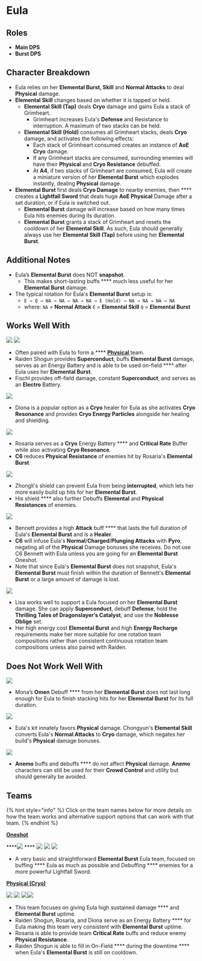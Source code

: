 # Eula

## **Roles**

* **Main DPS**
* **Burst DPS**

## **Character Breakdown**

* Eula relies on her **Elemental Burst, Skill** and **Normal Attacks** to deal **Physical** damage.
* **Elemental Skill** changes based on whether it is tapped or held.
  * **Elemental Skill (Tap)** deals **Cryo** damage and gains Eula a stack of Grimheart.
    * Grimheart increases Eula's **Defense** and Resistance to interruption. A maximum of two stacks can be held.
  * **Elemental Skill (Hold)** consumes all Grimheart stacks, deals **Cryo** damage, and activates the following effects:
    * Each stack of Grimheart consumed creates an instance of **AoE** **Cryo** damage.
    * If any Grimheart stacks are consumed, surrounding enemies will have their **Physical** and **Cryo Resistance** debuffed.
    * At **A4**, if two stacks of Grimheart are consumed, Eula will create a miniature version of her **Elemental Burst** which explodes instantly, dealing **Physical** damage.
* **Elemental Burst** first deals **Cryo Damage** to nearby enemies, then **** creates a **Lightfall Sword** that deals huge **AoE Physical** Damage after a set duration, or if Eula is switched out.
  * **Elemental Burst** damage will increase based on how many times Eula hits enemies during its duration.
  * **Elemental Burst** grants a stack of Grimheart and resets the cooldown of her **Elemental Skill**. As such, Eula should generally always use her **Elemental Skill (Tap)** before using her **Elemental Burst**.

## **Additional Notes**

* Eula’s **Elemental Burst** does NOT **snapshot**.
  * This makes short-lasting buffs **** much less useful for her **Elemental Burst** damage.
* The typical rotation for Eula's **Elemental Burst** setup is:
  * `E → Q → NA → NA → NA → NA → E (Hold) → NA → NA → NA → NA`&#x20;
  * where: `NA` = **Normal Attack** `E` = **Elemental Skill** `Q` = **Elemental Burst**

## **Works Well With**

![](../../.gitbook/assets/UI\_AvatarIcon\_Shougun.png) ![](../../.gitbook/assets/UI\_AvatarIcon\_Fischl.png)

* Often paired with Eula to form a **** [**Physical** ](../../teams/physical-cryo.md)team.&#x20;
* Raiden Shogun provides **Superconduct**, buffs **Elemental Burst** damage, serves as an Energy Battery and is able to be used on-field **** after Eula uses her **Elemental Burst**.
* Fischl provides off-field damage, constant **Superconduct**, and serves as an **Electro** Battery.

![](../../.gitbook/assets/UI\_AvatarIcon\_Diona.png)

* Diona is a popular option as a **Cryo** healer for Eula as she activates **Cryo Resonance** and provides **Cryo Energy Particles** alongside her healing and shielding.

![](../../.gitbook/assets/UI\_AvatarIcon\_Rosaria.png)

* Rosaria serves as a **Cryo** Energy Battery **** and **Critical Rate** Buffer while also activating **Cryo Resonance**.
* **C6** reduces **Physical Resistance** of enemies hit by Rosaria's **Elemental Burst**.

![](../../.gitbook/assets/UI\_AvatarIcon\_Zhongli.png)

* Zhongli's shield can prevent Eula from being **interrupted**, which lets her more easily build up hits for her **Elemental Burst**.
* His shield **** also further Debuffs **Elemental** and **Physical Resistances** of enemies.

![](../../.gitbook/assets/UI\_AvatarIcon\_Bennett.png)

* Bennett provides a high **Attack** buff **** that lasts the full duration of Eula's **Elemental Burst** and is a **Healer**.
* **C6** will infuse Eula's **Normal**/**Charged**/**Plunging Attacks** with **Pyro**, negating all of the **Physical** Damage bonuses she receives. Do not use C6 Bennett with Eula unless you are going for an **Elemental Burst** Oneshot.
* Note that since Eula's **Elemental Burst** does not snapshot, Eula's **Elemental Burst** must finish within the duration of Bennett's **Elemental Burst** or a large amount of damage is lost.

![](../../.gitbook/assets/UI\_AvatarIcon\_Lisa.png)

* Lisa works well to support a Eula focused on her **Elemental Burst** damage. She can apply **Superconduct**, debuff **Defense**, hold the **Thrilling Tales of Dragonslayer’s Catalyst**, and use the **Noblesse Oblige** set.
* Her high energy cost **Elemental Burst** and high **Energy Recharge** requirements make her more suitable for one rotation team compositions rather than consistent continuous rotation team compositions unless also paired with Raiden.

## **Does Not Work Well With**

![](../../.gitbook/assets/UI\_AvatarIcon\_Mona.png)&#x20;

* Mona’s **Omen** Debuff **** from her **Elemental Burst** does not last long enough for Eula to finish stacking hits for her **Elemental Burst** for its full duration.

![](../../.gitbook/assets/UI\_AvatarIcon\_Chongyun.png)

* Eula's kit innately favors **Physical** damage. Chongyun's **Elemental Skill** converts Eula's **Normal Attacks** to **Cryo** damage, which negates her build's **Physical** damage bonuses.

![](../../.gitbook/assets/Element\_Anemo.webp)

* **Anemo** buffs and debuffs **** do not affect **Physical** damage. **Anemo** characters can still be used for their **Crowd Control** and utility but should generally be avoided.

## **Teams**

{% hint style="info" %}
Click on the team names below for more details on how the team works and alternative support options that can work with that team.
{% endhint %}

****[**Oneshot**](../../teams/oneshot.md)****

****![](../../.gitbook/assets/UI\_AvatarIcon\_Eula.png) **** ![](../../.gitbook/assets/UI\_AvatarIcon\_Lisa.png) ![](../../.gitbook/assets/UI\_AvatarIcon\_Xinyan.png) ![](../../.gitbook/assets/UI\_AvatarIcon\_Bennett.png)

* A very basic and straightforward **Elemental Burst** Eula team, focused on buffing **** Eula as much as possible and Debuffing **** enemies for a more powerful Lightfall Sword.

[**Physical (Cryo)**](../../teams/physical-cryo.md)

![](../../.gitbook/assets/UI\_AvatarIcon\_Eula.png) ![](../../.gitbook/assets/UI\_AvatarIcon\_Shougun.png) ![](../../.gitbook/assets/UI\_AvatarIcon\_Rosaria.png)![](../../.gitbook/assets/UI\_AvatarIcon\_Diona.png)

* This team focuses on giving Eula high sustained damage **** and **Elemental Burst** uptime.
* Raiden Shogun, Rosaria, and Diona serve as an Energy Battery **** for Eula making this team very consistent with **Elemental Burst** uptime.
* Rosaria is able to provide team **Critical Rate** buffs and reduce enemy **Physical Resistance**.
* Raiden Shogun is able to fill in On-Field **** during the downtime **** when Eula's **Elemental Burst** is still on cooldown.
